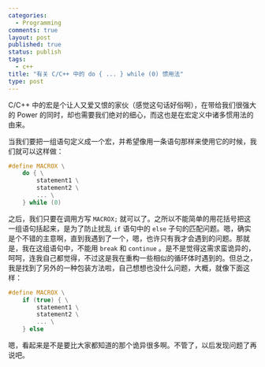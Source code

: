```yaml
---
categories:
  - Programming
comments: true
layout: post
published: true
status: publish
tags:
  - c++
title: "有关 C/C++ 中的 do { ... } while (0) 惯用法"
type: post
---
```


C/C++ 中的宏是个让人又爱又恨的家伙（感觉这句话好俗啊），在带给我们很强大的 Power 的同时，却也需要我们绝对的细心，而这也是在宏定义中诸多惯用法的由来。

当我们要把一组语句定义成一个宏，并希望像用一条语句那样来使用它的时候，我们就可以这样做：

``` cpp
#define MACROX \
    do { \
        statement1 \
        statement2 \
        ... \
    } while (0)
```

之后，我们只要在调用方写 `MACROX;` 就可以了。之所以不能简单的用花括号把这一组语句括起来，是为了防止扰乱 `if` 语句中的 `else` 子句的匹配问题。嗯，确实是个不错的主意啊，直到我遇到了一个，嗯，也许只有我才会遇到的问题。那就是，我在这组语句中，不能用 `break` 和 `continue` 。是不是觉得这需求蛮诡异的，呵呵，连我自己都觉得，不过这是我在重构一些相似的循环体时遇到的。但总之，我是找到了另外的一种包装方法啦，自己想想也没什么问题，大概，就像下面这样：

``` cpp
#define MACROX \
    if (true) { \
        statement1 \
        statement2 \
        ... \
    } else
```

嗯，看起来是不是要比大家都知道的那个诡异很多啊。不管了，以后发现问题了再说吧。
